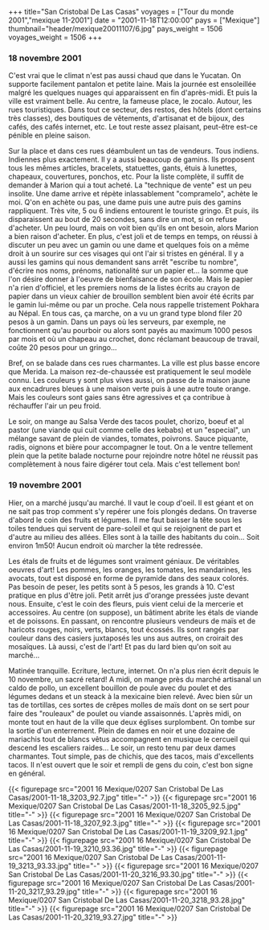 +++
title="San Cristobal De Las Casas"
voyages = ["Tour du monde 2001","mexique 11-2001"]
date = "2001-11-18T12:00:00"
pays = ["Mexique"]
thumbnail="header/mexique20011107/6.jpg"
pays_weight = 1506
voyages_weight = 1506
+++
### 18 novembre 2001

C'est vrai que le climat n'est pas aussi chaud que dans le Yucatan. On supporte 
facilement pantalon et petite laine. Mais la journée est ensoleillée malgré 
les quelques nuages qui apparaissent en fin d'après-midi. Et puis la ville est 
vraiment belle. Au centre, la fameuse place, le zocalo. Autour, les rues touristiques. 
Dans tout ce secteur, des restos, des hôtels (dont certains très classes), des 
boutiques de vêtements, d'artisanat et de bijoux, des cafés, des cafés internet, 
etc. Le tout reste assez plaisant, peut-être est-ce pénible en pleine saison. 


Sur la place et dans ces rues déambulent un tas de vendeurs. Tous indiens. 
Indiennes plus exactement. Il y a aussi beaucoup de gamins. Ils proposent tous 
les mêmes articles, bracelets, statuettes, gants, étuis à lunettes, chapeaux, 
couvertures, ponchos, etc. Pour la liste complète, il suffit de demander à Marion 
qui a tout acheté. La "technique de vente" est un peu insolite. Une dame arrive 
et répète inlassablement "compramelo", achète le moi. Q'on en achète ou pas, 
une dame puis une autre puis des gamins rappliquent. Très vite, 5 ou 6 indiens 
entourent le touriste gringo. Et puis, ils disparaissent au bout de 20 secondes, 
sans dire un mot, si on refuse d'acheter. Un peu lourd, mais on voit bien qu'ils 
en ont besoin, alors Marion a bien raison d'acheter. En plus, c'est joli et 
de temps en temps, on réussi à discuter un peu avec un gamin ou une dame et 
quelques fois on a même droit à un sourire sur ces visages qui ont l'air si 
tristes en général. Il y a aussi les gamins qui nous demandent sans arrêt "escribe 
tu nombre", d'écrire nos noms, prénoms, nationalité sur un papier et... la somme 
que l'on désire donner à l'oeuvre de bienfaisance de son école. Mais le papier 
n'a rien d'officiel, et les premiers noms de la listes écrits au crayon de papier 
dans un vieux cahier de brouillon semblent bien avoir été écrits par le gamin 
lui-même ou par un proche. Cela nous rappelle tristement Pokhara au Népal. En 
tous cas, ça marche, on a vu un grand type blond filer 20 pesos à un gamin. 
Dans un pays où les serveurs, par exemple, ne fonctionnent qu'au pourboir ou 
alors sont payés au maximum 1000 pesos par mois et où un chapeau au crochet, 
donc réclamant beaucoup de travail, coûte 20 pesos pour un gringo... 

Bref, on se balade dans ces rues charmantes. La ville est plus basse encore 
que Merida. La maison rez-de-chaussée est pratiquement le seul modèle connu. 
Les couleurs y sont plus vives aussi, on passe de la maison jaune aux encadrures 
bleues à une maison verte puis à une autre toute orange. Mais les couleurs sont 
gaies sans être agressives et ça contribue à réchauffer l'air un peu froid.

Le soir, on mange au Salsa Verde des tacos poulet, chorizo, boeuf et al pastor 
(une viande qui cuit comme celle des kebabs) et un "especial", un mélange savant 
de plein de viandes, tomates, poivrons. Sauce piquante, radis, oignons et bière 
pour accompagner le tout. On a le ventre tellement plein que la petite balade 
nocturne pour rejoindre notre hôtel ne réussit pas complètement à nous faire 
digérer tout cela. Mais c'est tellement bon! 

### 19 novembre 2001

Hier, on a marché jusqu'au marché. Il vaut le coup d'oeil. Il est géant et 
on ne sait pas trop comment s'y repérer une fois plongés dedans. On traverse 
d'abord le coin des fruits et légumes. Il me faut baisser la tête sous les toiles 
tendues qui servent de pare-soleil et qui se rejoignent de part et d'autre au 
milieu des allées. Elles sont à la taille des habitants du coin... Soit environ 
1m50! Aucun endroit où marcher la tête redressée. 

Les étals de fruits et de légumes sont vraiment géniaux. De véritables oeuvres 
d'art! Les pommes, les oranges, les tomates, les mandarines, les avocats, tout 
est disposé en forme de pyramide dans des seaux colorés. Pas besoin de peser, 
les petits sont à 5 pesos, les grands à 10. C'est pratique en plus d'être joli. 
Petit arrêt jus d'orange pressées juste devant nous. Ensuite, c'est le coin 
des fleurs, puis vient celui de la mercerie et accessoires. Au centre (on suppose), 
un bâtiment abrite les étals de viande et de poissons. En passant, on rencontre 
plusieurs vendeurs de maïs et de haricots rouges, noirs, verts, blancs, tout 
écossés. Ils sont rangés par couleur dans des casiers juxtaposés les uns aus 
autres, on croirait des mosaïques. Là aussi, c'est de l'art! Et pas du lard 
bien qu'on soit au marché...

Matinée tranquille. Ecriture, lecture, internet. On n'a plus rien écrit depuis 
le 10 novembre, un sacré retard! A midi, on mange près du marché artisanal un 
caldo de pollo, un excellent bouillon de poule avec du poulet et des légumes 
dedans et un steack à la mexicaine bien relevé. Avec bien sûr un tas de tortillas, 
ces sortes de crêpes molles de maïs dont on se sert pour faire des "rouleaux" 
de poulet ou viande assaisonnés. L'après midi, on monte tout en haut de la ville 
que deux églises surplombent. On tombe sur la sortie d'un enterrement. Plein 
de dames en noir et une dozaine de mariachis tout de blancs vêtus accompagnent 
en musique le cercueil qui descend les escaliers raides... Le soir, un resto 
tenu par deux dames charmantes. Tout simple, pas de chichis, que des tacos, 
mais d'excellents tacos. Il n'est ouvert que le soir et rempli de gens du coin, 
c'est bon signe en général.


<div id="TOTO">{{< figurepage src="2001 16 Mexique/0207 San Cristobal De Las Casas/2001-11-18_3203_92.7.jpg" title="-"  >}}
{{< figurepage src="2001 16 Mexique/0207 San Cristobal De Las Casas/2001-11-18_3205_92.5.jpg" title="-"  >}}
{{< figurepage src="2001 16 Mexique/0207 San Cristobal De Las Casas/2001-11-18_3207_92.3.jpg" title="-"  >}}
{{< figurepage src="2001 16 Mexique/0207 San Cristobal De Las Casas/2001-11-19_3209_92.1.jpg" title="-"  >}}
{{< figurepage src="2001 16 Mexique/0207 San Cristobal De Las Casas/2001-11-19_3210_93.36.jpg" title="-"  >}}
{{< figurepage src="2001 16 Mexique/0207 San Cristobal De Las Casas/2001-11-19_3213_93.33.jpg" title="-"  >}}
{{< figurepage src="2001 16 Mexique/0207 San Cristobal De Las Casas/2001-11-20_3216_93.30.jpg" title="-"  >}}
{{< figurepage src="2001 16 Mexique/0207 San Cristobal De Las Casas/2001-11-20_3217_93.29.jpg" title="-"  >}}
{{< figurepage src="2001 16 Mexique/0207 San Cristobal De Las Casas/2001-11-20_3218_93.28.jpg" title="-"  >}}
{{< figurepage src="2001 16 Mexique/0207 San Cristobal De Las Casas/2001-11-20_3219_93.27.jpg" title="-"  >}}
</DIV>

